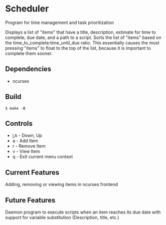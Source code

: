 # Scheduler
Program for time management and task prioritization  

Displays a list of "items" that have a title, description, estimate for time to complete, due date, and a path to a script. 
Sorts the list of "items" based on the time_to_complete:time_until_due ratio. This essentially causes the most pressing "items"
to float to the top of the list, because it is important to complete them sooner. 

## __Dependencies__  

* ncurses  

## __Build__  

`$ make -B`  

## __Controls__  

* j,k - Down, Up
* a - Add Item
* r - Remove Item
* v - View Item
* q - Exit current menu context

## Current Features

Adding, removing or viewing items in ncurses frontend

## Future Features

Daemon program to execute scripts when an item reaches its due date with support for variable substitution (Description, title,
etc.)
